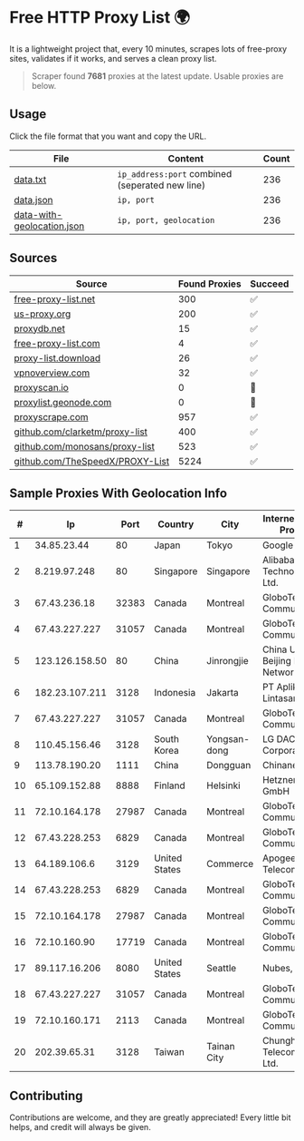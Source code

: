 
# Free HTTP Proxy List 🌍

It is a lightweight project that, every 10 minutes, scrapes lots of free-proxy sites, validates if it works, and serves a clean proxy list.


> Scraper found **7681** proxies at the latest update. Usable proxies are below.

## Usage

Click the file format that you want and copy the URL.


|File|Content|Count|
|----|-------|-----|
|[data.txt](https://raw.githubusercontent.com/themiralay/Proxy-List-World/master/data.txt)|`ip_address:port` combined (seperated new line)|236|
|[data.json](https://raw.githubusercontent.com/themiralay/Proxy-List-World/master/data.json)|`ip, port`|236|
|[data-with-geolocation.json](https://raw.githubusercontent.com/themiralay/Proxy-List-World/master/data-with-geolocation.json)|`ip, port, geolocation`|236|

## Sources

|Source|Found Proxies|Succeed|
|------|-------------|-------|
|[free-proxy-list.net](https://free-proxy-list.net)|300|✅|
|[us-proxy.org](https://www.us-proxy.org)|200|✅|
|[proxydb.net](http://proxydb.net)|15|✅|
|[free-proxy-list.com](https://free-proxy-list.com/?page=&port=&type%5B%5D=http&type%5B%5D=https&up_time=0&search=Search)|4|✅|
|[proxy-list.download](https://www.proxy-list.download/HTTP)|26|✅|
|[vpnoverview.com](https://vpnoverview.com/privacy/anonymous-browsing/free-proxy-servers)|32|✅|
|[proxyscan.io](https://www.proxyscan.io)|0|🚫|
|[proxylist.geonode.com](https://proxylist.geonode.com/api/proxy-list?limit=300&page=1&sort_by=lastChecked&sort_type=desc&protocols=http,https)|0|🚫|
|[proxyscrape.com](https://api.proxyscrape.com/v2/?request=displayproxies&protocol=http&timeout=10000&country=all&ssl=all&anonymity=all)|957|✅|
|[github.com/clarketm/proxy-list](https://raw.githubusercontent.com/clarketm/proxy-list/master/proxy-list-raw.txt)|400|✅|
|[github.com/monosans/proxy-list](https://raw.githubusercontent.com/monosans/proxy-list/main/proxies/http.txt)|523|✅|
|[github.com/TheSpeedX/PROXY-List](https://raw.githubusercontent.com/TheSpeedX/PROXY-List/master/http.txt)|5224|✅|


## Sample Proxies With Geolocation Info

|#|Ip|Port|Country|City|Internet Service Provider|
|-|--|----|-------|----|-------------------------|
|1|34.85.23.44|80|Japan|Tokyo|Google LLC|
|2|8.219.97.248|80|Singapore|Singapore|Alibaba (US) Technology Co., Ltd.|
|3|67.43.236.18|32383|Canada|Montreal|GloboTech Communications|
|4|67.43.227.227|31057|Canada|Montreal|GloboTech Communications|
|5|123.126.158.50|80|China|Jinrongjie|China Unicom Beijing Province Network|
|6|182.23.107.211|3128|Indonesia|Jakarta|PT Aplikanusa Lintasarta|
|7|67.43.227.227|31057|Canada|Montreal|GloboTech Communications|
|8|110.45.156.46|3128|South Korea|Yongsan-dong|LG DACOM Corporation|
|9|113.78.190.20|1111|China|Dongguan|Chinanet|
|10|65.109.152.88|8888|Finland|Helsinki|Hetzner Online GmbH|
|11|72.10.164.178|27987|Canada|Montreal|GloboTech Communications|
|12|67.43.228.253|6829|Canada|Montreal|GloboTech Communications|
|13|64.189.106.6|3129|United States|Commerce|Apogee Telecom Inc.|
|14|67.43.228.253|6829|Canada|Montreal|GloboTech Communications|
|15|72.10.164.178|27987|Canada|Montreal|GloboTech Communications|
|16|72.10.160.90|17719|Canada|Montreal|GloboTech Communications|
|17|89.117.16.206|8080|United States|Seattle|Nubes, LLC|
|18|67.43.227.227|31057|Canada|Montreal|GloboTech Communications|
|19|72.10.160.171|2113|Canada|Montreal|GloboTech Communications|
|20|202.39.65.31|3128|Taiwan|Tainan City|Chunghwa Telecom Co., Ltd.|



## Contributing

Contributions are welcome, and they are greatly appreciated! Every
little bit helps, and credit will always be given.

